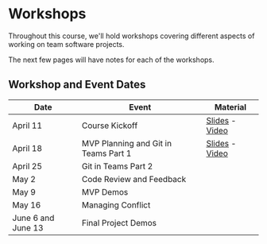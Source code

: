 # Workshops

Throughout this course, we'll hold workshops covering different aspects of working on team software projects.

The next few pages will have notes for each of the workshops.

## Workshop and Event Dates

| **Date**           | **Event**                            | **Material**                                          |
| ------------------ | ------------------------------------ | ----------------------------------------------------- |
| April 11           | Course Kickoff                       | [Slides][kickoff-slides] - [Video][kickoff-video]     |
| April 18           | MVP Planning and Git in Teams Part 1 | [Slides][workshop2-slides] - [Video][workshop2-video] |
| April 25           | Git in Teams Part 2                  |                                                       |
| May 2              | Code Review and Feedback             |                                                       |
| May 9              | MVP Demos                            |                                                       |
| May 16             | Managing Conflict                    |                                                       |
| June 6 and June 13 | Final Project Demos                  |                                                       |

[kickoff-video]: https://youtu.be/x7aS3O4clYc
[kickoff-slides]: https://docs.google.com/presentation/d/1V-tDlS33UcvocPU-dncQCYJQKDYtZX1OIZKqzy1-b6g/edit?usp=sharing
[workshop2-video]: https://youtu.be/z5QgzLGbKUA
[workshop2-slides]: https://docs.google.com/presentation/d/1m1cXO1w6JfGnw0pmQLzIdiR69ZbP7SZ_3KyeKSiKn4A/edit?usp=sharing

